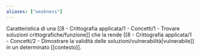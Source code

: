 ```yaml
---
aliases: ["weakness"]
---
```


Caratteristica di una [[8 - Crittografia applicata/1 - Concetti/1 - Trovare soluzioni crittografiche/funzione]] che la rende [[8 - Crittografia applicata/1 - Concetti/2 - Dimostrare la validità delle soluzioni/vulnerabilità|vulnerabile]] in un determinato [[contesto]].